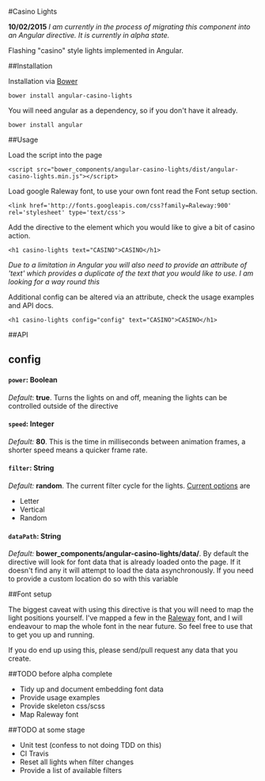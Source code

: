 #Casino Lights


**10/02/2015**
*I am currently in the process of migrating this component into an Angular directive.
It is currently in alpha state.*

Flashing "casino" style lights implemented in Angular.

##Installation

Installation via [Bower](http://bower.io)

`bower install angular-casino-lights`

You will need angular as a dependency, so if you don't have it already.

`bower install angular`

##Usage

Load the script into the page

`<script src="bower_components/angular-casino-lights/dist/angular-casino-lights.min.js"></script>`

Load google Raleway font, to use your own font read the Font setup section.

`<link href='http://fonts.googleapis.com/css?family=Raleway:900' rel='stylesheet' type='text/css'>`

Add the directive to the element which you would like to give a bit of casino action.

`<h1 casino-lights text="CASINO">CASINO</h1>`

*Due to a limitation in Angular you will also need to provide an attribute of 'text'
which provides a duplicate of the text that you would like to use. I am looking
for a way round this*

Additional config can be altered via an attribute, check the usage examples and API docs.

`<h1 casino-lights config="config" text="CASINO">CASINO</h1>`

##API

## config

#### `power`: Boolean
*Default*: **true**.
Turns the lights on and off, meaning the lights can be controlled outside of the directive

#### `speed`: Integer
*Default:* **80**.
This is the time in milliseconds between animation frames, a shorter speed means a quicker frame rate.

#### `filter`: String
*Default:* **random**.
The current filter cycle for the lights. [Current options](js/filters) are
- Letter
- Vertical
- Random

#### `dataPath`: String
*Default:* **bower_components/angular-casino-lights/data/**.
By default the directive will look for font data that is already loaded onto the page.
If it doesn't find any it will attempt to load the data asynchronously. If you need to
provide a custom location do so with this variable


##Font setup

The biggest caveat with using this directive is that you will need to map the light positions yourself.
I've mapped a few in the [Raleway](http://www.google.com/fonts/specimen/Raleway) font,
and I will endeavour to map the whole font in the near future. So feel free to use that to
get you up and running.

If you do end up using this, please send/pull request any data that you create.

##TODO before alpha complete
- Tidy up and document embedding font data
- Provide usage examples
- Provide skeleton css/scss
- Map Raleway font


##TODO at some stage
- Unit test (confess to not doing TDD on this)
- CI Travis
- Reset all lights when filter changes
- Provide a list of available filters
